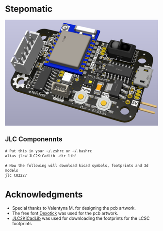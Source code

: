 # Stepomatic

![](stepomatic.png)

## JLC Componennts

    # Put this in your ~/.zshrc or ~/.bashrc
    alias jlc='JLC2KiCadLib -dir lib'
    
    # Now the following will download kicad symbols, footprints and 3d models
    jlc C82227


# Acknowledgments

- Special thanks to Valentyna M. for designing the pcb artwork.
- The free font [Dexotick](https://www.behance.net/dhanstudio) was used for the pcb artwork.
- [JLC2KiCadLib](https://pypi.org/project/JLC2KiCadLib) was used for downloading the footprints for the LCSC footprints
